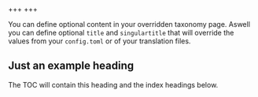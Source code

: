 +++
+++

You can define optional content in your overridden taxonomy page. Aswell you can define optional `title` and `singulartitle` that will override the values from your `config.toml` or of your translation files.

## Just an example heading

The TOC will contain this heading and the index headings below.